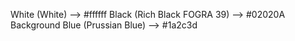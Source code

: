 White (White) --> #ffffff
Black (Rich Black FOGRA 39) --> #02020A
Background Blue (Prussian Blue) --> #1a2c3d